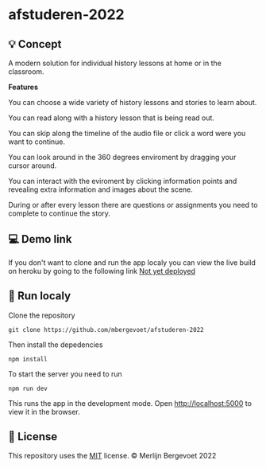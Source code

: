 # afstuderen-2022

## :bulb: Concept

A modern solution for individual history lessons at home or in the classroom.

**Features**

You can choose a wide variety of history lessons and stories to learn about.

You can read along with a history lesson that is being read out.

You can skip along the timeline of the audio file or click a word were you want to continue.

You can look around in the 360 degrees enviroment by dragging your cursor around.

You can interact with the eviroment by clicking information points and revealing extra information and images about the scene.  

During or after every lesson there are questions or assignments you need to complete to continue the story.

## :computer: Demo link
If you don't want to clone and run the app localy you can view the live build on heroku by going to the following link [Not yet deployed](https://www.google.com/)

## :running: Run localy

Clone the repository

```
git clone https://github.com/mbergevoet/afstuderen-2022
```

Then install the depedencies

```
npm install
```

To start the server you need to run

```
npm run dev
```

This runs the app in the development mode.
Open [http://localhost:5000](http://localhost:5000) to view it in the browser.

## :bookmark_tabs: License

This repository uses the [MIT](https://github.com/mbergevoet/afstuderen-2022/blob/master/LICENSE) license. © Merlijn Bergevoet 2022